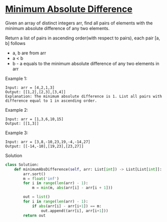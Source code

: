 # [Minimum Absolute Difference](https://leetcode.com/problems/minimum-absolute-difference/description/)

Given an array of distinct integers arr, find all pairs of elements with the minimum absolute difference of any two 
elements.

Return a list of pairs in ascending order(with respect to pairs), each pair [a, b] follows

- a, b are from arr
- a < b
- b - a equals to the minimum absolute difference of any two elements in arr

Example 1:
```
Input: arr = [4,2,1,3]
Output: [[1,2],[2,3],[3,4]]
Explanation: The minimum absolute difference is 1. List all pairs with difference equal to 1 in ascending order.
```
Example 2:
```
Input: arr = [1,3,6,10,15]
Output: [[1,3]]
```
Example 3:
```
Input: arr = [3,8,-10,23,19,-4,-14,27]
Output: [[-14,-10],[19,23],[23,27]]
```
Solution
```python
class Solution:
    def minimumAbsDifference(self, arr: List[int]) -> List[List[int]]:
        arr.sort()
        m = float('inf')
        for i in range(len(arr) - 1):
            m = min(m, abs(arr[i] - arr[i + 1]))

        out = list()
        for i in range(len(arr) - 1):
            if abs(arr[i] - arr[i+1]) == m:
                out.append((arr[i], arr[i+1]))
        return out
        
```